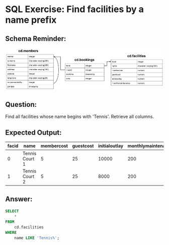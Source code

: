 # SQL Exercise: Find facilities by a name prefix

## Schema Reminder:

![Schema Diagram](../__resources/image.png)

## Question:

Find all facilities whose name begins with 'Tennis'. Retrieve all columns.

## Expected Output:

| facid  | name            | membercost | guestcost | initialoutlay | monthlymaintenance |
|--------|-----------------|------------|-----------|---------------|--------------------|
| 0      | Tennis Court 1  | 5          | 25        | 10000         | 200                |
| 1      | Tennis Court 2  | 5          | 25        | 8000          | 200                |

## Answer:

```sql
SELECT
    *
FROM
    cd.facilities
WHERE
    name LIKE 'Tennis%';
```